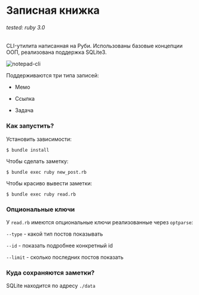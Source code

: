 
# Записная книжка

  

###### tested: ruby 3.0

CLI-утилита написанная на Руби. Использованы базовые концепции ООП, реализована поддержка SQLite3.

![notepad-cli](https://i.imgur.com/wKCTCgs.png)
  

Поддерживаются три типа записей:

* Мемо

* Ссылка

* Задача

  

### Как запустить?

  

Установить зависимости:

  

    $ bundle install

  

Чтобы сделать заметку:

    $ bundle exec ruby new_post.rb

Чтобы красиво вывести заметки:

    $ bundle exec ruby read.rb
### Опциональные ключи
У `read.rb` имеются опциональные ключи реализованные через `optparse`:

```--type``` - какой тип постов показывать

```--id``` - показать подробнее конкретный id

```--limit``` - сколько последних постов показать

### Куда сохраняются заметки?
SQLite находится по адресу `./data`

